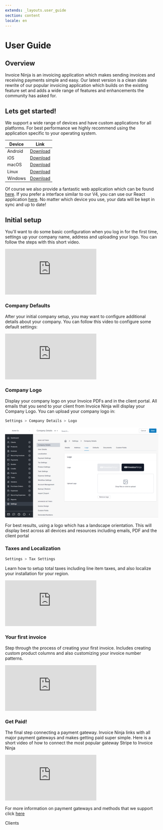 ```yaml
---
extends: _layouts.user_guide
section: content
locale: en
---
```


# User Guide

## Overview

Invoice Ninja is an invoicing application which makes sending invoices and receiving payments simple and easy. Our latest version is a clean slate rewrite of our popular invoicing application which builds on the existing feature set and adds a wide range of features and enhancements the community has asked for.

## Lets get started!

We support a wide range of devices and have custom applications for all platforms. For best performance we highly recommend using the application specific to your operating system.

| Device  | Link                                                                           |
| ------- | ------------------------------------------------------------------------------ |
| Android | [Download](https://play.google.com/store/apps/details?id=com.invoiceninja.app) |
| iOS     | [Download](https://apps.apple.com/us/app/invoice-ninja-v5/id1503970375)        |
| macOS   | [Download](https://download.invoiceninja.com/macos)                            |
| Linux   | [Download](https://snapcraft.io/invoiceninja)                                  |
| Windows | [Download](https://www.microsoft.com/en-us/p/invoice-ninja/9n3f2bbcfdr6)       |

Of course we also provide a fantastic web application which can be found [here](https://invoicing.co). If you prefer a interface similar to our V4, you can use our React application [here](https://app.invoicing.co). No matter which device you use, your data will be kept in sync and up to date!

## Initial setup

You'll want to do some basic configuration when you log in for the first time, settings up your company name, address and uploading your logo. You can follow the steps with this short video.

<div class="video_container">
<iframe class="video" src="https://www.youtube.com/embed/8H1jO1rtBYU" title="YouTube video player" frameborder="0" allow="accelerometer; autoplay; clipboard-write; encrypted-media; gyroscope; picture-in-picture" allowfullscreen></iframe>
</div>

### Company Defaults

After your initial company setup, you may want to configure additional details about your company. You can follow this video to configure some default settings:

<div class="video_container">
<iframe class="video" src="https://www.youtube.com/embed/CxbfxJlU7KI" title="YouTube video player" frameborder="0" allow="accelerometer; autoplay; clipboard-write; encrypted-media; gyroscope; picture-in-picture" allowfullscreen></iframe>
</div>

### Company Logo

Display your company logo on your Invoice PDFs and in the client portal. All emails that you send to your client from Invoice Ninja will display your Company Logo. You can upload your company logo in:

```bash
Settings > Company Details > Logo
```

![Company Logo Upload](/assets/images/settings/company_logo.png "Company Logo Upload Location")

For best results, using a logo which has a landscape orientation. This will display best across all devices and resources including emails, PDF and the client portal

### Taxes and Localization

```bash
Settings > Tax Settings
```

Learn how to setup total taxes including line item taxes, and also localize your installation for your region.

<div class="video_container">
<iframe class="video" src="https://www.youtube.com/embed/Q-zM-vCjDXA" title="YouTube video player" frameborder="0" allow="accelerometer; autoplay; clipboard-write; encrypted-media; gyroscope; picture-in-picture" allowfullscreen></iframe>
</div>

### Your first invoice

Step through the process of creating your first invoice. Includes creating custom product columns and also customizing your invoice number patterns.

<div class="video_container">
<iframe class="video" src="https://www.youtube.com/embed/kU1Ok-1RG5w" title="YouTube video player" frameborder="0" allow="accelerometer; autoplay; clipboard-write; encrypted-media; gyroscope; picture-in-picture" allowfullscreen></iframe>
</div>

### Get Paid!

The final step connecting a payment gateway. Invoice Ninja links with all major payment gateways and makes getting paid super simple. Here is a short video of how to connect the most popular gateway Stripe to Invoice Ninja

<div class="video_container">
<iframe class="video" src="https://www.youtube.com/embed/qitfiD6L8rQ" title="YouTube video player" frameborder="0" allow="accelerometer; autoplay; clipboard-write; encrypted-media; gyroscope; picture-in-picture" allowfullscreen></iframe>
</div>

For more information on payment gateways and methods that we support click [here](/en/gateways)

<x-next url=/en/clients>Clients</x-next>
